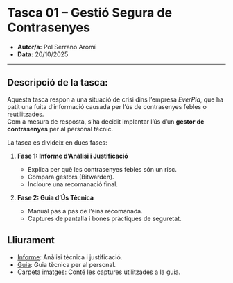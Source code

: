 # Tasca 01 – Gestió Segura de Contrasenyes

- **Autor/a:** Pol Serrano Aromí
- **Data:** 20/10/2025

---

## Descripció de la tasca:
Aquesta tasca respon a una situació de crisi dins l’empresa *EverPia*, que ha patit una fuita d’informació causada per l’ús de contrasenyes febles o reutilitzades.  
Com a mesura de resposta, s’ha decidit implantar l’ús d’un **gestor de contrasenyes** per al personal tècnic.

La tasca es divideix en dues fases:

1. **Fase 1: Informe d’Anàlisi i Justificació**  
   - Explica per què les contrasenyes febles són un risc.  
   - Compara gestors (Bitwarden).  
   - Incloure una recomanació final.

2. **Fase 2: Guia d’Ús Tècnica**  
   - Manual pas a pas de l’eina recomanada.  
   - Captures de pantalla i bones pràctiques de seguretat.

## Lliurament
- [Informe](./informe.md): Anàlisi tècnica i justificació.  
- [Guia](./guia.md): Guia tècnica per al personal.  
- Carpeta [imatges](./img/): Conté les captures utilitzades a la guia.
